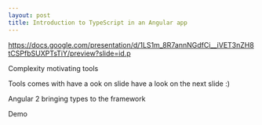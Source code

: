 ```yaml
---
layout: post
title: Introduction to TypeScript in an Angular app
---
```


https://docs.google.com/presentation/d/1LS1m_8R7annNGdfCi__iVET3nZH8tCSPfbSUXPTsTiY/preview?slide=id.p

Complexity motivating tools

Tools comes with
	have a ook on slide
	have a look on the next slide :)

Angular 2 bringing types to the framework

Demo